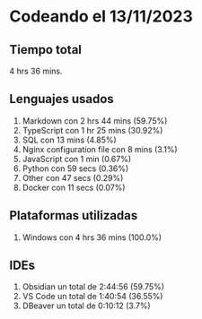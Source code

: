 # Codeando el 13/11/2023

## Tiempo total
4 hrs 36 mins.

## Lenguajes usados
1. Markdown con 2 hrs 44 mins (59.75%)
1. TypeScript con 1 hr 25 mins (30.92%)
1. SQL con 13 mins (4.85%)
1. Nginx configuration file con 8 mins (3.1%)
1. JavaScript con 1 min (0.67%)
1. Python con 59 secs (0.36%)
1. Other con 47 secs (0.29%)
1. Docker con 11 secs (0.07%)

## Plataformas utilizadas
1. Windows con 4 hrs 36 mins (100.0%)

## IDEs
1. Obsidian un total de 2:44:56 (59.75%)
1. VS Code un total de 1:40:54 (36.55%)
1. DBeaver un total de 0:10:12 (3.7%)
